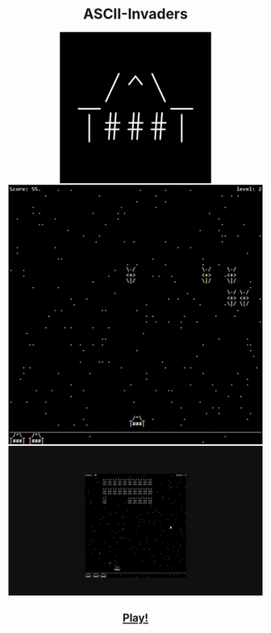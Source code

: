 <h1 align='center' >ASCII-Invaders</h1>

<div align='center'>

  <img src='logo.gif' />
  <img src='print.png' />
  <img src='animation.gif' />

<a href='https://alex5ander.itch.io/ascii-invaders' ><h2>
Play!</h2></a>

</div>
